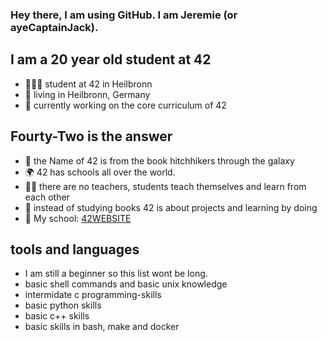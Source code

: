 ### Hey there, I am using GitHub. I am Jeremie (or ayeCaptainJack).

## I am a 20 year old student at 42
- 👨🏼‍🎓 student at 42 in Heilbronn
- 📍 living in Heilbronn, Germany
- 📁 currently working on the core curriculum of 42

## Fourty-Two is the answer
- 🌌 the Name of 42 is from the book hitchhikers through the galaxy
- 🌍 42 has schools all over the world.
- 🧑‍🏫 there are no teachers, students teach themselves and learn from each other
- 📖 instead of studying books 42 is about projects and learning by doing
- 📍 My school: [42WEBSITE]

## tools and languages
- I am still a beginner so this list wont be long.
- basic shell commands and basic unix knowledge 
- intermidate c programming-skills
- basic python skills
- basic c++ skills
- basic skills in bash, make and docker

[42WEBSITE]: https://www.42heilbronn.de/en/
